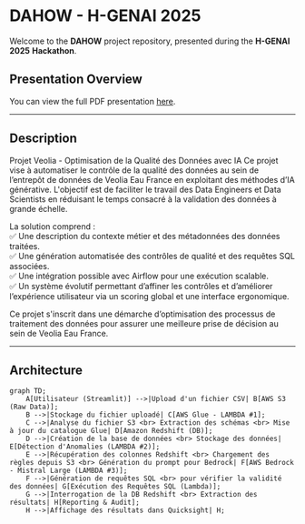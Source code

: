 # DAHOW - H-GENAI 2025

Welcome to the **DAHOW** project repository, presented during the **H-GENAI** **2025** **Hackathon**.

## Presentation Overview

You can view the full PDF presentation [here](./assets/DAHOW.pdf).

---

## Description

Projet Veolia - Optimisation de la Qualité des Données avec IA
Ce projet vise à automatiser le contrôle de la qualité des données au sein de l’entrepôt de données de Veolia Eau France en exploitant des méthodes d’IA générative. L'objectif est de faciliter le travail des Data Engineers et Data Scientists en réduisant le temps consacré à la validation des données à grande échelle.

La solution comprend :  
✅ Une description du contexte métier et des métadonnées des données traitées.  
✅ Une génération automatisée des contrôles de qualité et des requêtes SQL associées.  
✅ Une intégration possible avec Airflow pour une exécution scalable.  
✅ Un système évolutif permettant d’affiner les contrôles et d’améliorer l’expérience utilisateur via un scoring global et une interface ergonomique.

Ce projet s'inscrit dans une démarche d’optimisation des processus de traitement des données pour assurer une meilleure prise de décision au sein de Veolia Eau France.

---

## Architecture

```mermaid
graph TD;
    A[Utilisateur (Streamlit)] -->|Upload d'un fichier CSV| B[AWS S3 (Raw Data)];
    B -->|Stockage du fichier uploadé| C[AWS Glue - LAMBDA #1];
    C -->|Analyse du fichier S3 <br> Extraction des schémas <br> Mise à jour du catalogue Glue| D[Amazon Redshift (DB)];
    D -->|Création de la base de données <br> Stockage des données| E[Détection d'Anomalies (LAMBDA #2)];
    E -->|Récupération des colonnes Redshift <br> Chargement des règles depuis S3 <br> Génération du prompt pour Bedrock| F[AWS Bedrock - Mistral Large (LAMBDA #3)];
    F -->|Génération de requêtes SQL <br> pour vérifier la validité des données| G[Exécution des Requêtes SQL (Lambda)];
    G -->|Interrogation de la DB Redshift <br> Extraction des résultats| H[Reporting & Audit];
    H -->|Affichage des résultats dans Quicksight| H;
```
